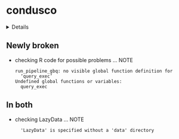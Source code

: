 # condusco

<details>

* Version: 0.1.0
* GitHub: https://github.com/ras44/condusco
* Source code: https://github.com/cran/condusco
* Date/Publication: 2017-11-08 19:30:17 UTC
* Number of recursive dependencies: 72

Run `revdepcheck::cloud_details(, "condusco")` for more info

</details>

## Newly broken

*   checking R code for possible problems ... NOTE
    ```
    run_pipeline_gbq: no visible global function definition for
      ‘query_exec’
    Undefined global functions or variables:
      query_exec
    ```

## In both

*   checking LazyData ... NOTE
    ```
      'LazyData' is specified without a 'data' directory
    ```

